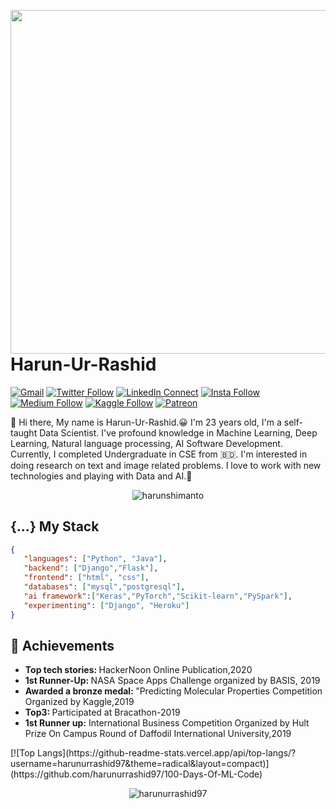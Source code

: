 <a target="_blank" href="https://harunshimanto.github.io/"><img width="550" align="right" src="https://careers.eclerx.com/images/01.jpg"></a>

# Harun-Ur-Rashid

[![Gmail](https://img.shields.io/badge/%20-Send%20Mail-black?color=14171A&labelColor=ef5350&logo=gmail&logoColor=ffffff)](mailto:harunurrashid47@hotmail.com?subject=From%20GitHub&cc=harun15-6647@diu.edu.bd&body=Hi,%20there.%20Found%20you%20from%20GitHub.)
[![Twitter Follow](https://img.shields.io/badge/dynamic/json.svg?color=14171A&labelColor=37474f&logo=twitter&logoColor=4fc3f7&label=&query=%24[0].followers_count&url=https%3A%2F%2Fcdn.syndication.twimg.com%2Fwidgets%2Ffollowbutton%2Finfo.json%3Fscreen_names%3Dharunurrashid97&suffix=%20Followers)](https://twitter.com/harunurrashid97)
[![LinkedIn Connect](https://img.shields.io/badge/%20-Connect-black?color=14171A&labelColor=212121&logo=linkedin&logoColor=ffffff)](https://www.linkedin.com/in/harun-ur-rashid6647/)
[![Insta Follow](https://img.shields.io/badge/%20-Follow-black?color=14171A&labelColor=d81b60&logo=instagram&logoColor=ffffff)](https://www.instagram.com/harunurrashid96/)
[![Medium Follow](https://img.shields.io/badge/%20-Follow-black?color=14171A&labelColor=050404&logo=medium&logoColor=ffffff)](https://towardsdatascience.com/@harunurrashid97)
[![Kaggle Follow](https://img.shields.io/badge/%20-Follow-black?color=14171A&labelColor=37474f&logo=kaggle&logoColor=4fc3f7)](https://kaggle.com/harunshimanto)
[![Patreon](https://img.shields.io/badge/%20-Support-black?color=14171A&labelColor=04945c&logo=patreon&logoColor=ffffff)](https://www.patreon.com/harunurrashid)


:wave: Hi there, My name is Harun-Ur-Rashid.😀 I'm 23 years old, I'm a self-taught Data Scientist.
I've profound knowledge in Machine Learning, Deep Learning, Natural language processing, AI Software Development. 
Currently, I completed Undergraduate in CSE from 🇧🇩. 
I'm interested in doing research on text and image related problems. 
I love to work with new technologies and playing with Data and AI.🤖

<p align="center"> <img src="https://komarev.com/ghpvc/?username=harunshimanto" alt="harunshimanto" /> </p>

## {...} My Stack

```json
{
   "languages": ["Python", "Java"],
   "backend": ["Django","Flask"],
   "frontend": ["html", "css"],
   "databases": ["mysql","postgresql"],
   "ai framework":["Keras","PyTorch","Scikit-learn","PySpark"],
   "experimenting": ["Django", "Heroku"]
}
```
## :tada: Achievements

<ul>
  <li>
     <b>Top tech stories: </b> HackerNoon Online Publication,2020
   </li>
  <li>
     <b>1st Runner-Up: </b> NASA Space Apps Challenge organized by BASIS, 2019
   </li> 
   <li>
     <b>Awarded a bronze medal: </b> "Predicting Molecular Properties Competition Organized by Kaggle,2019
   </li>
   <li>
     <b>Top3: </b> Participated at Bracathon-2019
   </li>
   <li>
     <b>1st Runner up:</b> International Business Competition Organized by Hult Prize On Campus Round of Daffodil International University,2019
   </li>
</ul>
[![Top Langs](https://github-readme-stats.vercel.app/api/top-langs/?username=harunurrashid97&theme=radical&layout=compact)](https://github.com/harunurrashid97/100-Days-Of-ML-Code)
<p align="center"> <img src="https://github-readme-stats.vercel.app/api?username=harunurrashid97&theme=synthwave&show_icons=true" alt="harunurrashid97" /> </h1>
